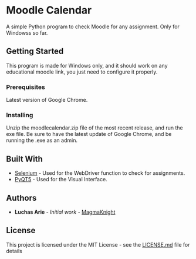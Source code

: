 # Moodle Calendar
A simple Python program to check Moodle for any assignment. Only for Windowss so far.

## Getting Started

This program is made for Windows only, and it should work on any educational moodle link, you just need to configure it properly.

### Prerequisites

Latest version of Google Chrome.

### Installing

Unzip the moodlecalendar.zip file of the most recent release, and run the exe file. Be sure to have the latest update of Google Chrome, and be running the .exe as an admin. 

## Built With

* [Selenium]() - Used for the WebDriver function to check for assignments.
* [PyQT5]() - Used for the Visual Interface.

## Authors

* **Luchas Arie** - *Initial work* - [MagmaKnight](https://github.com/MagmaKnight)

## License

This project is licensed under the MIT License - see the [LICENSE.md](LICENSE.md) file for details


